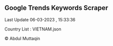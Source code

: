 

## Google Trends Keywords Scraper 
 
Last Update 06-03-2023 , 15:33:36

Country List :
VIETNAM.json



© Abdul Muttaqin 
